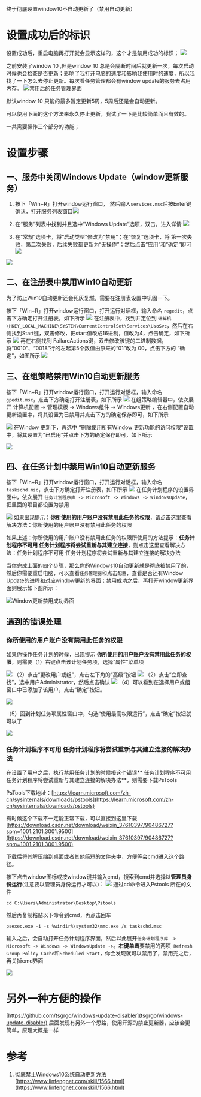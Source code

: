 

终于彻底设置window10不自动更新了（禁用自动更新）


# 设置成功后的标识
设置成功后，重启电脑再打开就会显示这样的，这个才是禁用成功的标识；
![ ](https://i-blog.csdnimg.cn/direct/7a68eb81227d4a6384f4a96f9ae3866d.png)


之前安装了window 10 ,但是window 10 总是会隔断时间后就更新一次，每次启动时候也会检查是否更新；影响了我打开电脑的速度和影响我使用时的速度，所以我找了一下怎么去停止更新。每次看任务管理都会有window update的服务去占用内存。
![禁用后的任务管理界面](https://i-blog.csdnimg.cn/direct/cd96f03a350b423c95f0a3d74f55ee28.png)


默认window 10 只能的最多暂定更新5周，5周后还是会自动更新。

可以使用下面的这个方法来永久停止更新，我试了一下是比较简单而且有效的。

一共需要操作三个部分的功能；



# 设置步骤
## 一、服务中关闭Windows Update（window更新服务）


 1. 按下「Win+R」打开window运行窗口， 然后输入`services.msc`后按Enter键确认，打开服务列表窗口![ ](https://i-blog.csdnimg.cn/direct/59fb3030359a45719c46a5760c4fe1be.png)


2. 在“服务”列表中找到并且选中“Windows Update”选项，双击，进入详情
 ![ ](https://i-blog.csdnimg.cn/direct/d2503eb9490c43a789a3b2024c933ffc.png)


3. 在“常规”选项卡，将“启动类型”修改为“禁用”；在“恢复”选项卡，将 第一次失败，第二次失败，后续失败都更新为“无操作”；然后点击“应用”和“确定”即可
![ ](https://i-blog.csdnimg.cn/direct/70332b0a888d4c95a75f5c7dd67451cc.png)  

![ ](https://i-blog.csdnimg.cn/direct/3af4be54eeea44b3822c09a8ddf57c4e.png)

## 二、在注册表中禁用Win10自动更新

为了防止Win10自动更新还会死灰复燃，需要在注册表设置中巩固一下。

按下「Win+R」打开window运行窗口，打开运行对话框，输入命名 `regedit`，点击下方确定打开注册表，如下所示
![ ](https://i-blog.csdnimg.cn/direct/0005fbf84b2f46de862b026df8cd7276.png)
在注册表中，找到并定位到 `计算机\HKEY_LOCAL_MACHINE\SYSTEM\CurrentControlSet\Services\UsoSvc`，然后在右侧找到Start键，双击修改，把start值改成16进制，值改为4，点击确定，如下所示
![ ](https://i-blog.csdnimg.cn/direct/b80d3469d9524799b1b44ab465c5dada.png)
再在右侧找到 FailureActions键，双击修改该键的二进制数据，将“0010”、“0018”行的左起第5个数值由原来的“01”改为 00，点击下方的 “确定”，如图所示
![ ](https://i-blog.csdnimg.cn/direct/483d401ed2c14c019337d546d2799c13.png)

## 三、在组策略禁用Win10自动更新服务

按下「Win+R」打开window运行窗口，打开运行对话框，输入命名 `gpedit.msc`，点击下方确定打开注册表，如下所示
![ ](https://i-blog.csdnimg.cn/direct/567f5c9c61f04b4ca9450f16962f2b1c.png)
在组策略编辑器中，依次展开 计算机配置 -> 管理模板 -> Windows组件 -> Windows更新 ，在右侧配置自动更新设置中，将其设置为已禁用并点击下方的确定保存即可，如下所示

![ ](https://i-blog.csdnimg.cn/direct/2c187f1512da468e99d61651af262610.png)
在Window 更新下，再选中 “删除使用所有Window 更新功能的访问权限”设置中，将其设置为“已启用”并点击下方的确定保存即可，如下所示

![ ](https://i-blog.csdnimg.cn/direct/a3610a1a7ba74887b7f7339698903136.png)

## 四、在任务计划中禁用Win10自动更新服务
按下「Win+R」打开window运行窗口，打开运行对话框，输入命名 `taskschd.msc`，点击下方确定打开注册表，如下所示
![ ](https://i-blog.csdnimg.cn/direct/d2dabf3f4b994060961103e0682e290e.png)
在任务计划程序的设置界面中，依次展开 `任务计划程序库 -> Microsoft -> Windows -> WindowsUpdate`，把里面的项目都设置为禁用

![ ](https://i-blog.csdnimg.cn/direct/44818703dcfa48b1b83eb78f15584910.png)
如果出现提示：**你所使用的用户账户没有禁用此任务的权限**，请点击这里查看解决方法：你所使用的用户账户没有禁用此任务的权限

如果上述：你所使用的用户账户没有禁用此任务的权限所使用的方法提示：**任务计划程序不可用 任务计划程序将尝试重新与其建立连接**，则点击这里查看解决方法：任务计划程序不可用 任务计划程序将尝试重新与其建立连接的解决办法

当你完成上面的四个步骤，那么你的Windows10自动更新就是彻底被禁用了的，然后你需要重启电脑，可以查看`任务管理器`和点击`配置`，查看是否还有Window Update的进程和对应window更新的界面；禁用成功之后，再打开window更新界面则展示如下图所示：

![Window更新禁用成功界面](https://i-blog.csdnimg.cn/direct/2e81cddcea964a27b42f2ce299ff9cba.png)

## 遇到的错误处理

### 你所使用的用户账户没有禁用此任务的权限
如果你操作任务计划的时候，出现提示 **你所使用的用户账户没有禁用此任务的权限**，则需要（1）右键点击该计划任务项，选择“属性”菜单项

![ ](https://i-blog.csdnimg.cn/direct/64f00a50d21a46b2a45fc8f2e89cc7de.png)
（2）点击“更改用户或组”，点击左下角的“高级”按钮
![ ](https://i-blog.csdnimg.cn/direct/38219e2323f14ccc94ec9339f3a915b7.png)
（2）点击“立即查找”，选中用户Administrator，然后点击确认
![ ](https://i-blog.csdnimg.cn/direct/1533763a8b894f89a87643c08d8a948d.png)
（4）可以看到在选择用户或组窗口中已添加了该用户，点击“确定”按钮。

![](https://i-blog.csdnimg.cn/direct/73101294084d4c7a97cdf3b392910413.png)

（5）回到计划任务项属性窗口中，勾选“使用最高权限运行”，点击“确定”按钮就可以了

![ ](https://i-blog.csdnimg.cn/direct/09159d1670014b8187359752bec138a8.png)
### 任务计划程序不可用 任务计划程序将尝试重新与其建立连接的解决办法
在设置了用户之后，执行禁用任务计划的时候报这个错误** 任务计划程序不可用 任务计划程序将尝试重新与其建立连接的解决办法**，则需要下载PsTools

PsTools下载地址：[https://learn.microsoft.com/zh-cn/sysinternals/downloads/pstools](https://learn.microsoft.com/zh-cn/sysinternals/downloads/pstools)

有时候这个下载不一定能正常下载，可以直接到这里下载  [https://download.csdn.net/download/weixin_37610397/90486727?spm=1001.2101.3001.9500](https://download.csdn.net/download/weixin_37610397/90486727?spm=1001.2101.3001.9500)

下载后将其解压缩到桌面或者其他简短的文件夹中，方便等会cmd进入这个路径。


按下点击window图标或按window键并输入cmd，搜索到cmd并选择以**管理员身份运行**(注意要以管理员身份运行才可以)：
![ ](https://i-blog.csdnimg.cn/direct/b510f1bca4b649da858de056b4559cab.png)
通过cd命令进入Pstools 所在的文件
```shell
cd C:\Users\Administrator\Desktop\Pstools
```
然后再复制粘贴以下命令到cmd，再点击回车
```shell
psexec.exe -i -s %windir%\system32\mmc.exe /s taskschd.msc
```
输入之后，会自动打开任务计划程序界面，然后以此展开`任务计划程序库 -> Microsoft -> Windows -> WindowsUpdate ->`。**右键单击**要禁用的两项` Refresh Group Policy Cache`和`Scheduled Start`，你会发现就可以禁用了，禁用完之后，再关掉cmd界面

![ ](https://i-blog.csdnimg.cn/direct/605a6476ec7d4524b3e1f3939a7291e0.png)


# 另外一种方便的操作
[https://github.com/tsgrgo/windows-update-disabler](tsgrgo/windows-update-disabler)    后面发现有另外一个思路，使用开源的禁止更新器，应该会更简单，原理大概是一样



# 参考 
1. 彻底禁止Windows10系统自动更新方法 [https://www.linfengnet.com/skill/1566.html](https://www.linfengnet.com/skill/1566.html)
